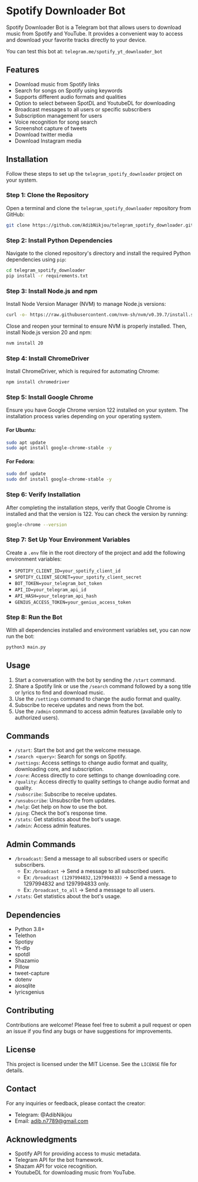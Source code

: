 # Spotify Downloader Bot

Spotify Downloader Bot is a Telegram bot that allows users to download music from Spotify and YouTube. It provides a convenient way to access and download your favorite tracks directly to your device.

You can test this bot at:
```telegram.me/spotify_yt_downloader_bot```

## Features

- Download music from Spotify links
- Search for songs on Spotify using keywords
- Supports different audio formats and qualities
- Option to select between SpotDL and YoutubeDL for downloading
- Broadcast messages to all users or specific subscribers
- Subscription management for users
- Voice recognition for song search
- Screenshot capture of tweets
- Download twitter media
- Download Instagram media

## Installation

Follow these steps to set up the `telegram_spotify_downloader` project on your system.

### Step 1: Clone the Repository

Open a terminal and clone the `telegram_spotify_downloader` repository from GitHub:

```zsh
git clone https://github.com/AdibNikjou/telegram_spotify_downloader.git
```

### Step 2: Install Python Dependencies

Navigate to the cloned repository's directory and install the required Python dependencies using `pip`:

```zsh
cd telegram_spotify_downloader
pip install -r requirements.txt
```

### Step 3: Install Node.js and npm

Install Node Version Manager (NVM) to manage Node.js versions:

```zsh
curl -o- https://raw.githubusercontent.com/nvm-sh/nvm/v0.39.7/install.sh | bash
```

Close and reopen your terminal to ensure NVM is properly installed. Then, install Node.js version 20 and npm:

```zsh
nvm install 20
```

### Step 4: Install ChromeDriver

Install ChromeDriver, which is required for automating Chrome:

```zsh
npm install chromedriver
```

### Step 5: Install Google Chrome

Ensure you have Google Chrome version 122 installed on your system. The installation process varies depending on your operating system.

#### For Ubuntu:

```zsh
sudo apt update
sudo apt install google-chrome-stable -y
```

#### For Fedora:

```zsh
sudo dnf update
sudo dnf install google-chrome-stable -y
```

### Step 6: Verify Installation

After completing the installation steps, verify that Google Chrome is installed and that the version is 122. You can check the version by running:

```zsh
google-chrome --version
```

### Step 7: Set Up Your Environment Variables

Create a `.env` file in the root directory of the project and add the following environment variables:

- `SPOTIFY_CLIENT_ID=your_spotify_client_id`
- `SPOTIFY_CLIENT_SECRET=your_spotify_client_secret`
- `BOT_TOKEN=your_telegram_bot_token`
- `API_ID=your_telegram_api_id`
- `API_HASH=your_telegram_api_hash`
- `GENIUS_ACCESS_TOKEN=your_genius_access_token`

### Step 8: Run the Bot

With all dependencies installed and environment variables set, you can now run the bot:

```zsh
python3 main.py
```

## Usage

1. Start a conversation with the bot by sending the `/start` command.
2. Share a Spotify link or use the `/search` command followed by a song title or lyrics to find and download music.
3. Use the `/settings` command to change the audio format and quality.
4. Subscribe to receive updates and news from the bot.
5. Use the `/admin` command to access admin features (available only to authorized users).

## Commands

- `/start`: Start the bot and get the welcome message.
- `/search <query>`: Search for songs on Spotify.
- `/settings`: Access settings to change audio format and quality, downloading core, and subscription.
- `/core`: Access directly to core settings to change downloading core.
- `/quality`: Access directly to quality settings to change audio format and quality.
- `/subscribe`: Subscribe to receive updates.
- `/unsubscribe`: Unsubscribe from updates.
- `/help`: Get help on how to use the bot.
- `/ping`: Check the bot's response time.
- `/stats`: Get statistics about the bot's usage.
- `/admin`: Access admin features.

## Admin Commands

- `/broadcast`: Send a message to all subscribed users or specific subscribers.
   - Ex: `/broadcast` -> Send a message to all subscribed users.
   - Ex: `/broadcast (1297994832,1297994833)` -> Send a message to 1297994832 and 1297994833 only.
   - Ex: `/broadcast_to_all` -> Send a message to all users.
- `/stats`: Get statistics about the bot's usage.

## Dependencies

- Python 3.8+
- Telethon
- Spotipy
- Yt-dlp
- spotdl
- Shazamio
- Pillow
- tweet-capture
- dotenv
- aiosqlite
- lyricsgenius

## Contributing

Contributions are welcome! Please feel free to submit a pull request or open an issue if you find any bugs or have suggestions for improvements.

## License

This project is licensed under the MIT License. See the `LICENSE` file for details.

## Contact

For any inquiries or feedback, please contact the creator:
- Telegram: @AdibNikjou
- Email: adib.n7789@gmail.com

## Acknowledgments

- Spotify API for providing access to music metadata.
- Telegram API for the bot framework.
- Shazam API for voice recognition.
- YoutubeDL for downloading music from YouTube.
